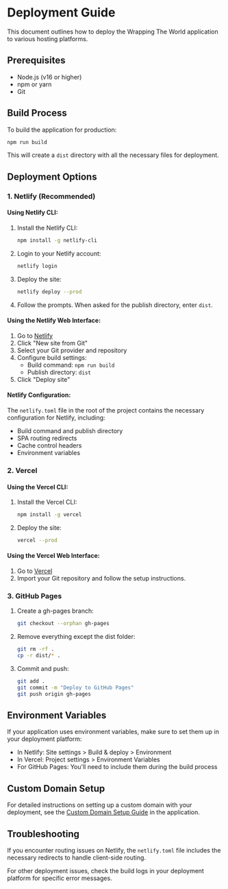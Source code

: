 
# Deployment Guide

This document outlines how to deploy the Wrapping The World application to various hosting platforms.

## Prerequisites

- Node.js (v16 or higher)
- npm or yarn
- Git

## Build Process

To build the application for production:

```bash
npm run build
```

This will create a `dist` directory with all the necessary files for deployment.

## Deployment Options

### 1. Netlify (Recommended)

#### Using Netlify CLI:

1. Install the Netlify CLI:
   ```bash
   npm install -g netlify-cli
   ```

2. Login to your Netlify account:
   ```bash
   netlify login
   ```

3. Deploy the site:
   ```bash
   netlify deploy --prod
   ```

4. Follow the prompts. When asked for the publish directory, enter `dist`.

#### Using the Netlify Web Interface:

1. Go to [Netlify](https://app.netlify.com/)
2. Click "New site from Git"
3. Select your Git provider and repository
4. Configure build settings:
   - Build command: `npm run build`
   - Publish directory: `dist`
5. Click "Deploy site"

#### Netlify Configuration:

The `netlify.toml` file in the root of the project contains the necessary configuration for Netlify, including:
- Build command and publish directory
- SPA routing redirects
- Cache control headers
- Environment variables

### 2. Vercel

#### Using the Vercel CLI:

1. Install the Vercel CLI:
   ```bash
   npm install -g vercel
   ```

2. Deploy the site:
   ```bash
   vercel --prod
   ```

#### Using the Vercel Web Interface:

1. Go to [Vercel](https://vercel.com/)
2. Import your Git repository and follow the setup instructions.

### 3. GitHub Pages

1. Create a gh-pages branch:
   ```bash
   git checkout --orphan gh-pages
   ```

2. Remove everything except the dist folder:
   ```bash
   git rm -rf .
   cp -r dist/* .
   ```

3. Commit and push:
   ```bash
   git add .
   git commit -m "Deploy to GitHub Pages"
   git push origin gh-pages
   ```

## Environment Variables

If your application uses environment variables, make sure to set them up in your deployment platform:

- In Netlify: Site settings > Build & deploy > Environment
- In Vercel: Project settings > Environment Variables
- For GitHub Pages: You'll need to include them during the build process

## Custom Domain Setup

For detailed instructions on setting up a custom domain with your deployment, see the [Custom Domain Setup Guide](/custom-domain-setup) in the application.

## Troubleshooting

If you encounter routing issues on Netlify, the `netlify.toml` file includes the necessary redirects to handle client-side routing.

For other deployment issues, check the build logs in your deployment platform for specific error messages.
